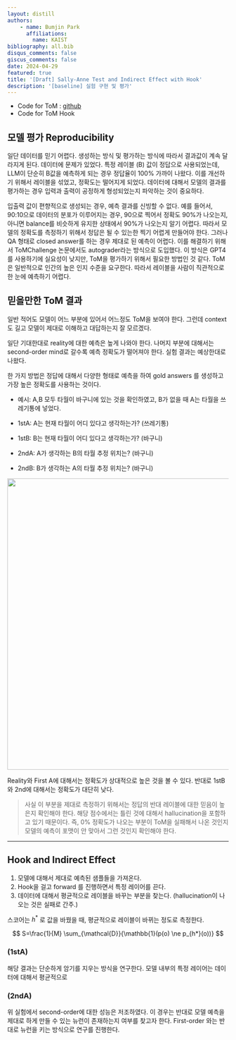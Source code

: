 ```yaml
---
layout: distill
authors: 
    - name: Bumjin Park
      affiliations:
        name: KAIST
bibliography: all.bib
disqus_comments: false
giscus_comments: false
date: 2024-04-29
featured: true
title: '[Draft] Sally-Anne Test and Indirect Effect with Hook'
description: '[baseline] 실험 구현 및 평가'
---
```





* Code for ToM : [github](https://github.com/fxnnxc/llm/tree/v24.04.29_ToM)
* Code for ToM Hook

## 모델 평가 Reproducibility 

일단 데이터를 믿기 어렵다. 생성하는 방식 및 평가하는 방식에 따라서 결과값이 계속 달라지게 된다. 데이터에 문제가 있었다. 특정 레이블 (B) 값이 정답으로 사용되었는데, LLM이 단순히 B값을 예측하게 되는 경우 정답율이 100% 가까이 나왔다. 이를 개선하기 위해서 레이블을 섞었고, 정확도는 떨어지게 되었다. 데이터에 대해서 모델의 결과를 평가하는 경우 입력과 출력이 공정하게 형성되었는지 파악하는 것이 중요하다. 

입출력 값이 편향적으로 생성되는 경우, 예측 결과를 신빙할 수 없다. 예를 들어서, 90:10으로 데이터의 분포가 이루어지는 경우, 90으로 찍어서 정확도 90%가 나오는지, 아니면 balance를 비슷하게 유지한 상태에서 90%가 나오는지 알기 어렵다. 따라서 모델의 정확도를 측정하기 위해서 정답은 될 수 있는한 찍기 어렵게 만들어야 한다. 그러나 QA 형태로 closed answer를 하는 경우 제대로 된 예측이 어렵다. 이를 해결하기 위해서 ToMChallenge 논문<d-cite key="ma2023tomchallenges"></d-cite>에서도 autograder라는 방식으로 도입했다. 이 방식은 GPT4를 사용하기에 실요성이 낮지만, ToM을 평가하기 위해서 필요한 방법인 것 같다. ToM은 일반적으로 인간의 높은 인지 수준을 요구한다. 따라서 레이블을 사람이 직관적으로 한 눈에 예측하기 어렵다. 


## 믿을만한 ToM 결과 

일반 적어도 모델이 어느 부분에 있어서 어느정도 ToM을 보여야 한다. 
그런데 context도 길고 모델이 제대로 이해하고 대답하는지 잘 모르겠다. 

일단 기대한대로 reality에 대한 예측은 높게 나와야 한다. 
나머지 부분에 대해서는 second-order mind로 갈수록 예측 정확도가 떨어져야 한다. 
실험 결과는 예상한대로 나왔다. 

한 가지 방법은 정답에 대해서 다양한 형태로 예측을 하여 gold answers 를 생성하고 가장 높은 정확도를 사용하는 것이다. 

* 예시: A,B 모두 타월이 바구니에 있는 것을 확인하였고, B가 없을 때 A는 타월을 쓰레기통에 넣었다. 

* 1stA: A는 현재 타월이 어디 있다고 생각하는가? (쓰레기통)
* 1stB: B는 현재 타월이 어디 있다고 생각하는가? (바구니)
* 2ndA: A가 생각하는 B의 타월 추정 위치는? (바구니)
* 2ndB: B가 생각하는 A의 타월 추정 위치는? (바구니) 

<img src="https://onedrive.live.com/embed?resid=AE042A624064F8CA%218756&authkey=%21AOcn77RvPEvB8wo&width=785&height=661" width="785" height="661" />

Reality와 First A에 대해서는 정확도가 상대적으로 높은 것을 볼 수 있다. 반대로 1stB와 2nd에 대해서는 정확도가 대단히 낮다. 

<blockquote>
사실 이 부분을 제대로 측정하기 위해서는 정답의 반대 레이블에 대한 믿음이 높은지 확인해야 한다. 해당 점수에서는 틀린 것에 대해서 hallucination을 포함하고 있기 때문이다. 
즉, 0% 정확도가 나오는 부분이 ToM을 실패해서 나온 것인지 모델의 예측이 포맷이 안 맞아서 그런 것인지 확인해야 한다. 
</blockquote>

---

## Hook and Indirect Effect 

1. 모델에 대해서 제대로 예측된 샘플들을 가져온다. 
2. Hook을 걸고 forward 를 진행하면서 특정 레이어를 끈다. 
3. 데이터에 대해서 평균적으로 레이블을 바꾸는 부분을 찾는다. (hallucination이 나오는 것은 실패로 간주.)

스코어는 $h^*$ 로 값을 바꿨을 때, 평균적으로 레이블이 바뀌는 정도로 측정한다. 

$$
S=\frac{1}{M} \sum_{\mathcal{D}}{\mathbb{1}(p(o) \ne p_{h*}(o))}
$$

###  (1stA)

해당 결과는 단순하게 암기를 지우는 방식을 연구한다. 모델 내부의 특정 레이어는 데이터에 대해서 평균적으로 

###  (2ndA)

위 실험에서 second-order에 대한 성능은 저조하였다. 이 경우는 반대로 모델 예측을 제대로 하게 만들 수 있는 뉴런이 존재하는지 여부를 찾고자 한다. 
First-order 와는 반대로 뉴런을 키는 방식으로 연구를 진행한다.


